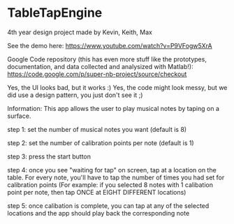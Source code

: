 TableTapEngine
==============

4th year design project made by Kevin, Keith, Max

See the demo here:
https://www.youtube.com/watch?v=P9VFogw5XrA

Google Code repository (this has even more stuff like the prototypes, documentation, and data collected and analysized with Matlab!): https://code.google.com/p/super-nb-project/source/checkout

Yes, the UI looks bad, but it works :)
Yes, the code might look messy, but we did use a design pattern, you just don't see it ;)

Information:
This app allows the user to play musical notes by taping on a surface.

step 1: set the number of musical notes you want (default is 8)

step 2: set the number of calibration points per note (default is 1)

step 3: press the start button

step 4: once you see "waiting for tap" on screen, tap at a location on the table. For every note, you'll have to tap the number of times you had set for calibration points
(For example: if you selected 8 notes with 1 calibation point per note, then tap ONCE at EIGHT DIFFERENT locations)

step 5: once calibation is complete, you can tap at any of the selected locations and the app should play back the corresponding note
